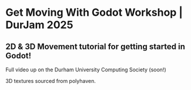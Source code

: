 # Get Moving With Godot Workshop | DurJam 2025

## 2D & 3D Movement tutorial for getting started in Godot!

Full video up on the Durham University Computing Society (soon!)

3D textures sourced from polyhaven.